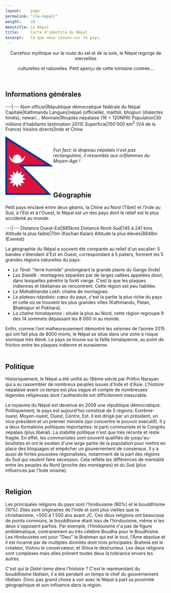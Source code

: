 ```yaml
---
layout:    page
permalink: "/le-nepal/"
weight:    20
menutitle: Le Népal
title:     Carte d'identité du Népal
excerpt:   Ce que nous savons sur le pays.
---
```



<div style="text-align:center">Carrefour mythique sur la route du sel et de la soie, le Népal regorge de merveilles<p>
culturelles et naturelles. Petit aperçu de cette lointaine contrée...</p></div><br/>


## Informations générales

---|---
Nom officiel|République démocratique fédérale du Népal
Capitale|Kathmandu
Langues|népali (officielle), maithili, bhojpuri (dialectes hindis), newari...
Monnaie|Roupies népalaise (1€ = 120NPR)
Population|30 millions d'habitants (estimation 2013)
Superficie|150'000 km<sup>2</sup> (1/4 de la France)
Voisins directs|Inde et Chine

<p><img src="/media/img/flag.png" style="width: 150px;float:left;">
<I><br><br>Fun fact: le drapeau népalais n'est pas rectangulaire, il ressemble aux oriflammes du Moyen-Age !                                                                                                                                                    
</I></p><br/>


## <br>Géographie

Petit pays enclavé entre deux géants, la Chine au Nord (Tibet) et l’Inde au Sud, à l'Est et à l'Ouest, le Népal est un des pays dont le relief est le plus accidenté au monde.

---|---
Distance Ouest-Est|885kms
Distance Nord-Sud|145 à 241 kms
Altitude la plus faible|70m (Kachan Kalan)
Altitude la plus élevée|8848m (Everest)

La géographie du Népal a souvent été comparée au relief d'un escalier: 5 bandes s'étendant d'Est en Ouest, correspondant à 5 paliers, forment les 5 grandes régions naturelles du pays:

+ <I>Le Téraï</I>: "terre humide" prolongeant la grande plaine du Gange (Inde)
+ <I>Les Siwalik</I> : montagnes séparées par de larges vallées appelées <I>doon</I>, dans lesquelles pénètre la forêt vierge. C’est là que les plaques indiennes et tibétaines se rencontrent. Cette région est peu habitée.
+ <I>Le Mahabharata Lekh</I>: chaîne de montagnes.
+ <I>Le plateau népalais</I>: cœur du pays, c'est la partie la plus riche du pays et celle où se trouvent les plus grandes villes (Kathmandu, Patan, Bhaktapur et Pokhara). 
+ <I>La chaîne himalayenne</I> : située la plus au Nord, cette région regroupe 9 des 14 sommets dépassant les 8 000 m au monde.

Enfin, comme l’ont malheureusement démontré les séismes de l’année 2015 qui ont fait plus de 8000 morts, le Népal se situe dans une zone à risque sismique très élevé. Le pays se trouve sur la faille himalayenne, au point de friction entre les plaques indienne et eurasienne.<br/><br/>

## Politique

Historiquement, le Népal a été unifié au 18ème siècle par Prithvi Narayan qui a su rassembler de nombreux peuples issues d'Inde et d'Asie. L'histoire népalaise avant ce temps est plus vague et compte de nombreuses légendes religieuses dont l'authenticité est difficilement mesurable. 

Le royaume du Népal est devenue en 2008 une république démocratique. Politiquement, le pays est aujourd'hui constitué de 5 régions: Extrême-ouest, Moyen-ouest, Ouest, Centre, Est. Il est dirigé par un président, un vice-président et un premier ministre (qui concentre le pouvoir executif). Il y a deux formations politiques importantes: le parti communiste et le Congrès népalais (plus libéral). La stabilité politique n'est que très récente et reste fragile. En effet, les communistes sont souvent qualifiés de jusqu'au-boutistes et ont le soutien d'une large partie de la population pour mettre en place des bloquages et empêcher un gouvernement de consensus. Il y a aussi de fortes poussées régionalistes, notamment de la part des régions du Sud qui veulent faire sécession. Cela reflète les différences de mentalité entre les peuples du Nord (proche des montagnes) et du Sud (plus influencés par l'Inde voisine).<br/><br/>


## Religion

Les principales religions du pays sont l'hindouisme (80%) et le bouddhisme (10%). Elles sont originaires de l'Inde et sont plus vieilles que le christianisme, ~500 à 1 500 ans avant JC. Ces deux religions ont beaucoup de points communs, le bouddhisme étant issu de l'hindouisme, même si les deux s'opposent parfois. Par exemple, l'Hindouisme n'a pas de figure emblématique, contrairement au très célebre Boudha pour le Boudhisme. Les Hindouistes ont pour "Dieu" le Brahman qui est le tout, l'Âme absolue et il est incarné par de multiples divinités dont trois principales: Brahmā est le créateur, Vishnu le conservateur, et Shiva le destructeur. Les deux religions sont complexes mais elles prônent toutes deux la tolérance envers les autres. 

*C'est qui le Dalaï-lama dans l'histoire ?* C'est le représentant du bouddhisme tibétain, il a été pendant un temps le chef du gouvernement tibétain. Donc pas grand chose à voir avec le Népal à part sa proximité géographique et son influence dans la région.



<!-- 
Sources: 
https://fr.wikipedia.org/wiki/Népal
http://www.ambafrance-np.org/Quelques-clefs-pour-comprendre-la
http://www.ambafrance-np.org/Breve-chronologie-historique
http://www.macrolivres.com/fiches/bouddhisme_et_hindouisme_differences_et_similitudes.php
-->
